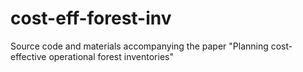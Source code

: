 # cost-eff-forest-inv
Source code and materials accompanying the paper "Planning cost-effective operational forest inventories"
